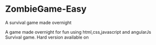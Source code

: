 # ZombieGame-Easy
A survival game made overnight

A game made overnight for fun using html,css,javascript and angularJs
Survival game.
Hard version available on 
